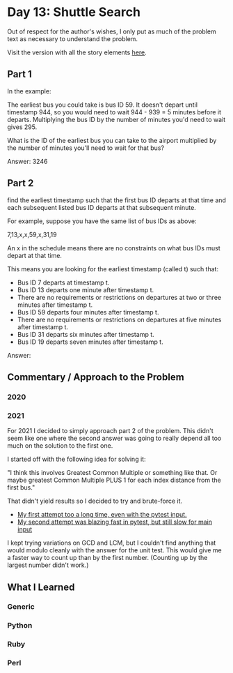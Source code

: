 # Day 13: Shuttle Search

Out of respect for the author's wishes, I only put as much of the problem text as necessary to understand the problem.

Visit the version with all the story elements [here](https://adventofcode.com/2020/day/13). 


## Part 1

In the example: 

The earliest bus you could take is bus ID 59. It doesn't depart until timestamp 944, so you would need to wait 944 - 939 = 5 minutes before it departs. Multiplying the bus ID by the number of minutes you'd need to wait gives 295.

What is the ID of the earliest bus you can take to the airport multiplied by the number of minutes you'll need to wait for that bus?

Answer: 3246

## Part 2

find the earliest timestamp such that the first bus ID departs at that time and each subsequent listed bus ID departs at that subsequent minute.

For example, suppose you have the same list of bus IDs as above:

7,13,x,x,59,x,31,19

An x in the schedule means there are no constraints on what bus IDs must depart at that time.

This means you are looking for the earliest timestamp (called t) such that:

- Bus ID 7 departs at timestamp t.
- Bus ID 13 departs one minute after timestamp t.
- There are no requirements or restrictions on departures at two or three minutes after timestamp t.
- Bus ID 59 departs four minutes after timestamp t.
- There are no requirements or restrictions on departures at five minutes after timestamp t.
- Bus ID 31 departs six minutes after timestamp t.
- Bus ID 19 departs seven minutes after timestamp t.

Answer: 

## Commentary / Approach to the Problem
### 2020

### 2021
For 2021 I decided to simply approach part 2 of the problem. This didn't seem like one where the second answer was going to really depend all too much on the solution to the first one.

I started off with the following idea for solving it: 

"I think this involves Greatest Common Multiple or something like that. Or maybe greatest Common Multiple PLUS 1 for each index distance from the first bus."

That didn't yield results so I decided to try and brute-force it.

- [My first attempt too a long time, even with the pytest input.](https://github.com/djotaku/adventofcode/blob/2e71688de9f467534714e4de4519c76778f9c916/2020/Day_13/Python/2021/part_2.py)
- [My second attempt was blazing fast in pytest, but still slow for main input](https://github.com/djotaku/adventofcode/blob/bdc91a7d4f640f66b4a246abcf8532e54718093b/2020/Day_13/Python/2021/part_2.py)

I kept trying variations on GCD and LCM, but I couldn't find anything that would modulo cleanly with the answer for the unit test. This would give me a faster way to count up than by the first number. (Counting up by the largest number didn't work.)

## What I Learned

### Generic

### Python

### Ruby

### Perl

